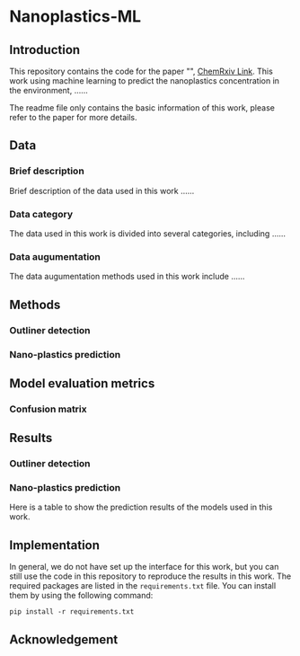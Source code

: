 # Nanoplastics-ML
## Introduction
This repository contains the code for the paper "", [ChemRxiv Link]().
This work using machine learning to predict the nanoplastics concentration in the environment, ......

The readme file only contains the basic information of this work, please refer to the paper for more details.

## Data
### Brief description
Brief description of the data used in this work ......
### Data category
The data used in this work is divided into several categories, including ......
### Data augumentation
The data augumentation methods used in this work include ......

## Methods
### Outliner detection

### Nano-plastics prediction


## Model evaluation metrics
### Confusion matrix


## Results
### Outliner detection


### Nano-plastics prediction
Here is a table to show the prediction results of the models used in this work.


## Implementation
In general, we do not have set up the interface for this work, but you can still use the code in this repository to 
reproduce the results in this work. The required packages are listed in the `requirements.txt` file. You can install
them by using the following command:
```shell
pip install -r requirements.txt
```


## Acknowledgement


